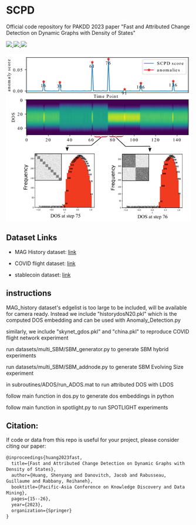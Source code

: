 # SCPD
Official code repository for PAKDD 2023 paper "Fast and Attributed Change Detection on Dynamic Graphs with Density of States" 

<p>
  <a href="https://link.springer.com/book/10.1007/978-3-031-33374-3">
    <img src="https://img.shields.io/badge/Paper-link-important">
  </a>
  <a href="https://arxiv.org/abs/2305.08750">
    <img src="https://img.shields.io/badge/arXiv-pdf-yellowgreen">
  </a>
  <a href="https://youtu.be/20zusjJZNdo">
    <img src="https://img.shields.io/badge/Youtube-Recording-orange">
  </a>
</p>

![SCPD](figs/crown.png)


## Dataset Links

- MAG History dataset: [link](https://object-arbutus.cloud.computecanada.ca/tgb/history_scpd.zip)

- COVID flight dataset: [link](https://object-arbutus.cloud.computecanada.ca/tgb/flight_scpd.zip)

- stablecoin dataset: [link](https://object-arbutus.cloud.computecanada.ca/tgb/stablecoin_scpd.zip)


## instructions

MAG_history dataset's edgelist is too large to be included, will be available for camera ready. Instead we include "historydosN20.pkl" which is the computed DOS embedding and can be used with Anomaly_Detection.py

similarly, we include "skynet_gdos.pkl" and "china.pkl" to reproduce COVID flight network experiment

run datasets/multi_SBM/SBM_generator.py to generate SBM hybrid experiments

run datasets/multi_SBM/SBM_addnode.py to generate SBM Evolving Size experiment

in subroutines/ADOS/run_ADOS.mat to run attributed DOS with LDOS 

follow main function in dos.py to generate dos embeddings in python 

follow main function in spotlight.py to run SPOTLIGHT experiments



## Citation:

If code or data from this repo is useful for your project, please consider citing our paper:
```
@inproceedings{huang2023fast,
  title={Fast and Attributed Change Detection on Dynamic Graphs with Density of States},
  author={Huang, Shenyang and Danovitch, Jacob and Rabusseau, Guillaume and Rabbany, Reihaneh},
  booktitle={Pacific-Asia Conference on Knowledge Discovery and Data Mining},
  pages={15--26},
  year={2023},
  organization={Springer}
}
```
